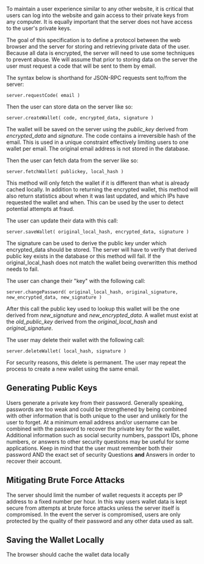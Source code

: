 To maintain a user experience similar to any other website, it is critical that users can log into the website and gain access to their private keys from any computer.  It is equally important that the server does not have access to the user's private keys.

The goal of this specification is to define a protocol between the web browser and the server for storing and retrieving private data of the user.  Because all data is encrypted, the server will need to use some techniques to prevent abuse.  We will assume that prior to storing data on the server the user must request a code that will be sent to them by email.

The syntax below is shorthand for JSON-RPC requests sent to/from the server:

    server.requestCode( email )

Then the user can store data on the server like so:

    server.createWallet( code, encrypted_data, signature ) 

The wallet will be saved on the server using the *public_key* derived from *encrypted_data* and *signature*.  The code contains a irreversible hash of the email.  This is used in a unique constraint effectively limiting users to one wallet per email.  The original email address is not stored in the database.

Then the user can fetch data from the server like so:

    server.fetchWallet( publickey, local_hash )

This method will only fetch the wallet if it is different than what is already cached locally.  In addition to returning the encrypted wallet, this method will also return statistics about when it was last updated, and which IPs have requested the wallet and when.  This can be used by the user to detect potential attempts at fraud.

The user can update their data with this call:
   
    server.saveWallet( original_local_hash, encrypted_data, signature )

The signature can be used to derive the public key under which encrypted_data should be stored.  The server will have to verify that derived public key exists in the database or this method will fail.  If the original_local_hash does not match the wallet being overwritten this method needs to fail.

The user can change their "key" with the following call:

    server.changePassword( original_local_hash, original_signature, new_encrypted_data, new_signature )

After this call the public key used to lookup this wallet will be the one derived from *new_signature* and *new_encrypted_data*.  A wallet must exist at the *old_public_key* derived from the *original_local_hash* and *original_signature*.


The user may delete their wallet with the following call:

    server.deleteWallet( local_hash, signature )

For security reasons, this delete is permanent.  The user may repeat the process to create a new wallet using the same email.

## Generating Public Keys

Users generate a private key from their password.  Generally speaking, passwords are too weak and could be strengthened by being combined with other information that is both unique to the user and unlikely for the user to forget.  At a minimum email address and/or username can be combined with the password to recover the private key for the wallet.  Additional information such as social security numbers, passport IDs, phone numbers, or answers to other security questions may be useful for some applications.  Keep in mind that the user must remember both their password AND the exact set of security Questions **and** Answers in order to recover their account.

## Mitigating Brute Force Attacks

The server should limit the number of wallet requests it accepts per IP address to a fixed number per hour.  In this way users wallet data is kept secure from attempts at brute force attacks unless the server itself is compromised.  In the event the server is compromised, users are only protected by the quality of their password and any other data used as salt.

## Saving the Wallet Locally 

The browser should cache the wallet data locally 


